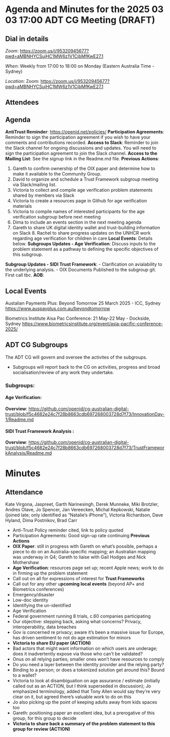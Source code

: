 # Agenda and Minutes for the 2025 03 03 17:00 ADT CG Meeting (DRAFT)

## Dial in details

*Zoom*: https://zoom.us/j/95320945677?pwd=aMBNHYCSujHC1MW6z1V1CjbMfKwE27.1

*When*: Weekly from 17:00 to 18:00 on Monday (Eastern Australia Time - Sydney)

*Location*: Zoom: https://zoom.us/j/95320945677?pwd=aMBNHYCSujHC1MW6z1V1CjbMfKwE27.1

## Attendees



## Agenda

**AntiTrust Reminder**: https://openid.net/policies/
**Participation Agreements**: Reminder to sign the participation agreement if you wish to have your comments and contributions recorded.
**Access to Slack**: Reminder to join the Slack channel for ongoing discussions and updates. You will need to sign the participation agreement to join the Slack channel.
**Access to the Mailing List**: See the signup link in the Readme.md file.
**Previous Actions**:
1. Gareth to confirm ownership of the OIX paper and determine how to make it available to the Community Group. 
2. David to organize and schedule a Trust Framework subgroup meeting via Slack/mailing list. 
3. Victoria to collect and compile age verification problem statements shared by members via Slack 
4. Victoria to create a resources page in Github for age verification materials 
5. Victoria to compile names of interested participants for the age verification subgroup before next meeting 
6. Dima to include an events section in the next meeting agenda 
7. Gareth to share UK digital identity wallet and trust-building information on Slack 8. Rachel to share progress updates on the UNHCR work regarding age verification for children in care
**Local Events**: Details below.
**Subgroups Updates - Age Verification**:  Discuss inputs to the problem statement as a pathway to defining the specific objectives of this subgroup.



**Subgroup Updates - SIDI Trust Framework**:
    - Clarification on avialability to the underlying analysis.
    - OIX Documents Published to the subgroup git. 
    First call tbc. 
**AOB**:

## Local Events

Austalian Payments Plus: Beyond Tomorrow 25 March 2025 - ICC, Sydney https://www.auspayplus.com.au/beyondtomorrow

Biometrics Institute Aisa Pac Conference: 21 May-22 May - Dockside, Sydney
https://www.biometricsinstitute.org/event/asia-pacific-conference-2025/


## ADT CG Subgroups

The ADT CG will govern and oversee the activites of the subgroups. 
- Subgroups will report back to the CG on activities, progress and broad socialisation/review of any work they undertake. 


### Subgroups:
#### Age Verification: 

**Overview**: https://github.com/openid/cg-australian-digital-trust/blob/f5c4682e24c7f28b8663cdb697268003728d7f73/InnovationDay-1/Readme.md


#### SIDI Trust Framework Analysis :

**Overview**: https://github.com/openid/cg-australian-digital-trust/blob/f5c4682e24c7f28b8663cdb697268003728d7f73/TrustFrameworkAnalysis/Readme.md


# Minutes

## Attendance
Kate Virgona,
Jaspreet,
Garth Narinesingh,
Derek Munneke,
Miki Brotzler,
Andres Olave,
Jo Spencer,
Jan Vereecken,
Michal Kepkowski,
Natalie (joined late; only identified as “Natalie’s iPhone”),
Victoria Richardson,
Dave Hyland,
Dima Postnikov,
Brad Carr

- Anti-Trust Policy reminder cited, link to policy quoted
- Participation Agreements: Good sign-up rate continuing
**Previous Actions**
- **OIX Paper**: still in progress with Gareth on what’s possible, perhaps a piece to do on an Australia-specific mapping; an Australian mapping was underway in Q4; Gareth to liaise with Gail Hodges and Nick Mothershaw
- **Age Verification**: resources page set up; recent Apple news; work to do in firming up the problem statement
- Call out on all for expressions of interest for **Trust Frameworks**
- Call out for any other u**pcoming local events** (beyond AP+ and Biometrics conferences)
- Emergency/disaster
- Low-doc identity
- Identifying the un-identified
- Age Verification
- Federal government running 8 trials, c.60 companies participating
- Our objective: stepping back, asking what concerns? Privacy, interoperability, data breaches
- Gov is concerned re privacy; aware it’s been a massive issue for Europe, has driven sentiment to not do age estimation for minors
- **Victoria to share EU paper (ACTION)**
- Bad actors that might want information on which users are underage; does it inadvertently expose via those who can’t be validated?
- Onus on all relying parties; smaller ones won’t have resources to comply
- Do you need a layer between the identity provider and the relying party?
- Binding to a person; or does a tokenized solution get around this? Bound to a wallet?
- Victoria to look at disambiguation on age assurance / estimate (initially called out as an ACTION, but I think superseded in discussion); Jo emphasized terminology, added that Tony Allen would say they’re very clear on it, but agreed there’s valuable work to do on this
- Jo also picking up the point of keeping adults away from kids spaces too
- Gareth: positioning paper an excellent idea, but a prerogative of this group, for this group to decide
- **Victoria to share back a summary of the problem statement to this group for review (ACTION)**
